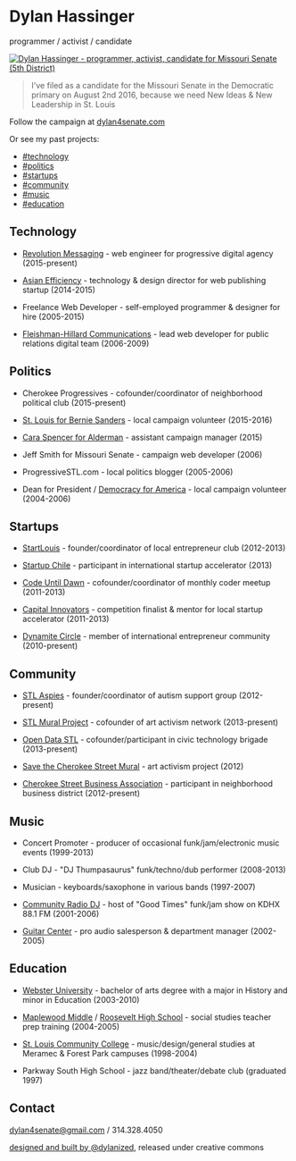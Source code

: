 # Dylan Hassinger

programmer / activist / candidate

[![Dylan Hassinger - programmer, activist, candidate for Missouri Senate (5th District)](img/dylan_hassinger_arch_sm.jpg)](img/dylanhassinger.jpg "Dylan Hassinger")

> I've filed as a candidate for the Missouri Senate in the Democratic primary on August 2nd 2016, because we need New Ideas & New Leadership in St. Louis

Follow the campaign at [dylan4senate.com](http://dylan4senate.com)

Or see my past projects:

*   [#technology](#technology)
*   [#politics](#politics)
*   [#startups](#startups)
*   [#community](#community)
*   [#music](#music)
*   [#education](#education)

## Technology

*   [Revolution Messaging](http://revolutionmessaging.com) - web engineer for progressive digital agency (2015-present)

*   [Asian Efficiency](http://asianefficiency.com) - technology & design director for web publishing startup (2014-2015)

*   Freelance Web Developer - self-employed programmer & designer for hire (2005-2015)

*   [Fleishman-Hillard Communications](http://fleishmanhillard.com) - lead web developer for public relations digital team (2006-2009)

## Politics

*   Cherokee Progressives - cofounder/coordinator of neighborhood political club (2015-present)

*   [St. Louis for Bernie Sanders](http://stl4bernie.com) - local campaign volunteer (2015-2016)

*   [Cara Spencer for Alderman](http://cara-spencer.com) - assistant campaign manager (2015)

*   Jeff Smith for Missouri Senate - campaign web developer (2006)

*   ProgressiveSTL.com - local politics blogger (2005-2006)

*   Dean for President / [Democracy for America](http://www.democracyforamerica.com/) - local campaign volunteer (2004-2006)

## Startups

*   [StartLouis](http://meetup.com/startlouis) - founder/coordinator of local entrepreneur club (2012-2013)

*   [Startup Chile](http://startupchile.org) - participant in international startup accelerator (2013)

*   [Code Until Dawn](http://www.meetup.com/codeuntildawn-stlouis/) - cofounder/coordinator of monthly coder meetup (2011-2013)

*   [Capital Innovators](http://capitalinnovators.com) - competition finalist & mentor for local startup accelerator (2011-2013)

*   [Dynamite Circle](http://about.dynamitecircle.com) - member of international entrepreneur community (2010-present)

## Community

*   [STL Aspies](http://meetup.com/stl-aspies) - founder/coordinator of autism support group (2012-present)

*   [STL Mural Project](https://www.facebook.com/groups/stlmuralproject/) - cofounder of art activism network (2013-present)

*   [Open Data STL](http://meetup.com/open-data-stl) - cofounder/participant in civic technology brigade (2013-present)

*   [Save the Cherokee Street Mural](https://www.facebook.com/Save-the-Cherokee-Street-Mural-176146689106119/?fref=ts) - art activism project (2012)

*   [Cherokee Street Business Association](http://cherokeestreetnews.com) - participant in neighborhood business district (2012-present)

## Music

*   Concert Promoter - producer of occasional funk/jam/electronic music events (1999-2013)

*   Club DJ - "DJ Thumpasaurus" funk/techno/dub performer (2008-2013)

*   Musician - keyboards/saxophone in various bands (1997-2007)

*   [Community Radio DJ](http://kdhx.org) - host of "Good Times" funk/jam show on KDHX 88.1 FM (2001-2006)

*   [Guitar Center](http://guitarcenter.com) - pro audio salesperson & department manager (2002-2005)

## Education

*   [Webster University](http://webster.edu) - bachelor of arts degree with a major in History and minor in Education (2003-2010)

*   [Maplewood Middle](http://mrhschools.net/) / [Roosevelt High School](http://www.slps.org/Page/8744) - social studies teacher prep training (2004-2005)

*   [St. Louis Community College](http://stlcc.edu) - music/design/general studies at Meramec & Forest Park campuses (1998-2004)

*   Parkway South High School - jazz band/theater/debate club (graduated 1997)

## Contact

[](http://instagram.com/dylan4senate)[](http://twitter.com/dylanized)[](http://github.com/dylanized)[](http://dribbble.com/dylanized)[](http://stackoverflow.com/users/447186/dylanized)[](https://www.facebook.com/profile.php?id=100000192700579)

[dylan4senate@gmail.com](mailto:dylan4senate@gmail.com) / 314.328.4050

[designed and built by @dylanized](http://github.com/dylanized/resume), released under creative commons